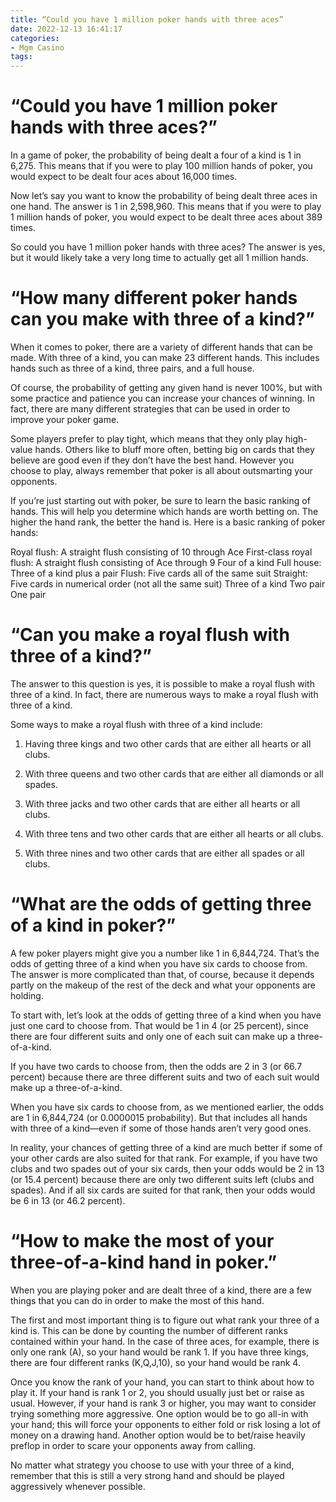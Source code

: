 ```yaml
---
title: “Could you have 1 million poker hands with three aces”
date: 2022-12-13 16:41:17
categories:
- Mgm Casino
tags:
---
```



#  “Could you have 1 million poker hands with three aces?”

In a game of poker, the probability of being dealt a four of a kind is 1 in 6,275. This means that if you were to play 100 million hands of poker, you would expect to be dealt four aces about 16,000 times.

Now let’s say you want to know the probability of being dealt three aces in one hand. The answer is 1 in 2,598,960. This means that if you were to play 1 million hands of poker, you would expect to be dealt three aces about 389 times.

So could you have 1 million poker hands with three aces? The answer is yes, but it would likely take a very long time to actually get all 1 million hands.

#  “How many different poker hands can you make with three of a kind?”

When it comes to poker, there are a variety of different hands that can be made. With three of a kind, you can make 23 different hands. This includes hands such as three of a kind, three pairs, and a full house.

Of course, the probability of getting any given hand is never 100%, but with some practice and patience you can increase your chances of winning. In fact, there are many different strategies that can be used in order to improve your poker game.

Some players prefer to play tight, which means that they only play high-value hands. Others like to bluff more often, betting big on cards that they believe are good even if they don’t have the best hand. However you choose to play, always remember that poker is all about outsmarting your opponents.

If you’re just starting out with poker, be sure to learn the basic ranking of hands. This will help you determine which hands are worth betting on. The higher the hand rank, the better the hand is. Here is a basic ranking of poker hands:

Royal flush: A straight flush consisting of 10 through Ace
First-class royal flush: A straight flush consisting of Ace through 9 
Four of a kind 
Full house: Three of a kind plus a pair 
Flush: Five cards all of the same suit 
Straight: Five cards in numerical order (not all the same suit) 
Three of a kind 
Two pair 
One pair

#  “Can you make a royal flush with three of a kind?”

The answer to this question is yes, it is possible to make a royal flush with three of a kind. In fact, there are numerous ways to make a royal flush with three of a kind.

Some ways to make a royal flush with three of a kind include:

1. Having three kings and two other cards that are either all hearts or all clubs.

2. With three queens and two other cards that are either all diamonds or all spades.

3. With three jacks and two other cards that are either all hearts or all clubs.

4. With three tens and two other cards that are either all hearts or all clubs.

5. With three nines and two other cards that are either all spades or all clubs.

#  “What are the odds of getting three of a kind in poker?”

A few poker players might give you a number like 1 in 6,844,724. That’s the odds of getting three of a kind when you have six cards to choose from. The answer is more complicated than that, of course, because it depends partly on the makeup of the rest of the deck and what your opponents are holding.

To start with, let’s look at the odds of getting three of a kind when you have just one card to choose from. That would be 1 in 4 (or 25 percent), since there are four different suits and only one of each suit can make up a three-of-a-kind.

If you have two cards to choose from, then the odds are 2 in 3 (or 66.7 percent) because there are three different suits and two of each suit would make up a three-of-a-kind.

When you have six cards to choose from, as we mentioned earlier, the odds are 1 in 6,844,724 (or 0.0000015 probability). But that includes all hands with three of a kind—even if some of those hands aren’t very good ones.

In reality, your chances of getting three of a kind are much better if some of your other cards are also suited for that rank. For example, if you have two clubs and two spades out of your six cards, then your odds would be 2 in 13 (or 15.4 percent) because there are only two different suits left (clubs and spades). And if all six cards are suited for that rank, then your odds would be 6 in 13 (or 46.2 percent).

#  “How to make the most of your three-of-a-kind hand in poker.”

When you are playing poker and are dealt three of a kind, there are a few things that you can do in order to make the most of this hand. 

The first and most important thing is to figure out what rank your three of a kind is. This can be done by counting the number of different ranks contained within your hand. In the case of three aces, for example, there is only one rank (A), so your hand would be rank 1. If you have three kings, there are four different ranks (K,Q,J,10), so your hand would be rank 4. 

Once you know the rank of your hand, you can start to think about how to play it. If your hand is rank 1 or 2, you should usually just bet or raise as usual. However, if your hand is rank 3 or higher, you may want to consider trying something more aggressive. One option would be to go all-in with your hand; this will force your opponents to either fold or risk losing a lot of money on a drawing hand. Another option would be to bet/raise heavily preflop in order to scare your opponents away from calling. 

No matter what strategy you choose to use with your three of a kind, remember that this is still a very strong hand and should be played aggressively whenever possible.